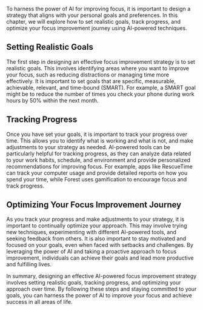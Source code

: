 
To harness the power of AI for improving focus, it is important to design a strategy that aligns with your personal goals and preferences. In this chapter, we will explore how to set realistic goals, track progress, and optimize your focus improvement journey using AI-powered techniques.

Setting Realistic Goals
-----------------------

The first step in designing an effective focus improvement strategy is to set realistic goals. This involves identifying areas where you want to improve your focus, such as reducing distractions or managing time more effectively. It is important to set goals that are specific, measurable, achievable, relevant, and time-bound (SMART). For example, a SMART goal might be to reduce the number of times you check your phone during work hours by 50% within the next month.

Tracking Progress
-----------------

Once you have set your goals, it is important to track your progress over time. This allows you to identify what is working and what is not, and make adjustments to your strategy as needed. AI-powered tools can be particularly helpful for tracking progress, as they can analyze data related to your work habits, schedule, and environment and provide personalized recommendations for improving focus. For example, apps like RescueTime can track your computer usage and provide detailed reports on how you spend your time, while Forest uses gamification to encourage focus and track progress.

Optimizing Your Focus Improvement Journey
-----------------------------------------

As you track your progress and make adjustments to your strategy, it is important to continually optimize your approach. This may involve trying new techniques, experimenting with different AI-powered tools, and seeking feedback from others. It is also important to stay motivated and focused on your goals, even when faced with setbacks and challenges. By leveraging the power of AI and taking a proactive approach to focus improvement, individuals can achieve their goals and lead more productive and fulfilling lives.

In summary, designing an effective AI-powered focus improvement strategy involves setting realistic goals, tracking progress, and optimizing your approach over time. By following these steps and staying committed to your goals, you can harness the power of AI to improve your focus and achieve success in all areas of life.
